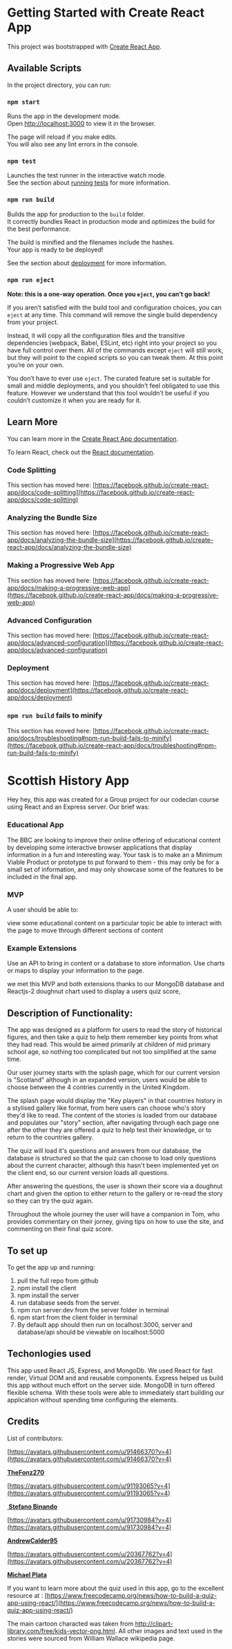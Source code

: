 # Getting Started with Create React App

This project was bootstrapped with [Create React App](https://github.com/facebook/create-react-app).

## Available Scripts

In the project directory, you can run:

### `npm start`

Runs the app in the development mode.\
Open [http://localhost:3000](http://localhost:3000) to view it in the browser.

The page will reload if you make edits.\
You will also see any lint errors in the console.

### `npm test`

Launches the test runner in the interactive watch mode.\
See the section about [running tests](https://facebook.github.io/create-react-app/docs/running-tests) for more information.

### `npm run build`

Builds the app for production to the `build` folder.\
It correctly bundles React in production mode and optimizes the build for the best performance.

The build is minified and the filenames include the hashes.\
Your app is ready to be deployed!

See the section about [deployment](https://facebook.github.io/create-react-app/docs/deployment) for more information.

### `npm run eject`

**Note: this is a one-way operation. Once you `eject`, you can’t go back!**

If you aren’t satisfied with the build tool and configuration choices, you can `eject` at any time. This command will remove the single build dependency from your project.

Instead, it will copy all the configuration files and the transitive dependencies (webpack, Babel, ESLint, etc) right into your project so you have full control over them. All of the commands except `eject` will still work, but they will point to the copied scripts so you can tweak them. At this point you’re on your own.

You don’t have to ever use `eject`. The curated feature set is suitable for small and middle deployments, and you shouldn’t feel obligated to use this feature. However we understand that this tool wouldn’t be useful if you couldn’t customize it when you are ready for it.

## Learn More

You can learn more in the [Create React App documentation](https://facebook.github.io/create-react-app/docs/getting-started).

To learn React, check out the [React documentation](https://reactjs.org/).

### Code Splitting

This section has moved here: [https://facebook.github.io/create-react-app/docs/code-splitting](https://facebook.github.io/create-react-app/docs/code-splitting)

### Analyzing the Bundle Size

This section has moved here: [https://facebook.github.io/create-react-app/docs/analyzing-the-bundle-size](https://facebook.github.io/create-react-app/docs/analyzing-the-bundle-size)

### Making a Progressive Web App

This section has moved here: [https://facebook.github.io/create-react-app/docs/making-a-progressive-web-app](https://facebook.github.io/create-react-app/docs/making-a-progressive-web-app)

### Advanced Configuration

This section has moved here: [https://facebook.github.io/create-react-app/docs/advanced-configuration](https://facebook.github.io/create-react-app/docs/advanced-configuration)

### Deployment

This section has moved here: [https://facebook.github.io/create-react-app/docs/deployment](https://facebook.github.io/create-react-app/docs/deployment)

### `npm run build` fails to minify

This section has moved here: [https://facebook.github.io/create-react-app/docs/troubleshooting#npm-run-build-fails-to-minify](https://facebook.github.io/create-react-app/docs/troubleshooting#npm-run-build-fails-to-minify)

# Scottish History App

Hey hey, this app was created for a Group project for our codeclan course using React and an Express server. Our brief was: 

### Educational App

The BBC are looking to improve their online offering of educational content by developing some interactive browser applications that display information in a fun and interesting way. Your task is to make an a Minimum Viable Product or prototype to put forward to them - this may only be for a small set of information, and may only showcase some of the features to be included in the final app.

### MVP
A user should be able to:

view some educational content on a particular topic
be able to interact with the page to move through different sections of content

### Example Extensions

Use an API to bring in content or a database to store information.
Use charts or maps to display your information to the page.

we met this MVP and both extensions thanks to our MongoDB database and Reactjs-2 doughnut chart used to display a users quiz score, 

## Description of Functionality: 

The app was designed as a platform for users to read the story of historical figures, and then take a quiz to help them remember key points from what they had read. This would be aimed primarily at children of mid primary school age, so nothing too complicated but not too simplified at the same time. 

Our user journey starts with the splash page, which for our current version is "Scotland" although in an expanded version, users would be able to choose between the 4 contries currently in the United Kingdom. 

The splash page would display the "Key players" in that countries history in a stylised gallery like format, from here users can choose who's story they'd like to read. The content of the stories is loaded from our database and populates our "story" section, after navigating through each page one after the other they are offered a quiz to help test their knowledge, or to return to the countries gallery. 

The quiz will load it's questions and answers from our database, the database is structured so that the quiz can choose to load only questions about the current character, although this hasn't been implemented yet on the client end, so our current version loads all questions.

After answering the questions, the user is shown their score via a doughnut chart and given the option to either return to the gallery or re-read the story so they can try the quiz again.

Throughout the whole journey the user will have a companion in Tom, who provides commentary on their jorney, giving tips on how to use the site, and commenting on their final quiz score. 

## To set up

To get the app up and running: 

1. pull the full repo from github
2. npm install the client
3. npm install the server
4. run database seeds from the server.
5. npm run server:dev from the server folder in terminal
6. npm start from the client folder in terminal
7. By default app should then run on localhost:3000, server and database/api should be viewable on localhost:5000

## Techonlogies used

This app used React JS, Express, and MongoDb. We used React for fast render, Virtual DOM and and reusable components. Express helped us build this app without much effort on the server side. MongoDB in turn offered flexible schema. With these tools were able to immediately start building our application without spending time configuring the elements.  





## Credits
List of contributors:

[https://avatars.githubusercontent.com/u/91466370?v=4](https://avatars.githubusercontent.com/u/91466370?v=4)

**[TheFonz270](https://github.com/TheFonz270)**

[https://avatars.githubusercontent.com/u/91193065?v=4](https://avatars.githubusercontent.com/u/91193065?v=4)

**[ Stefano Binando](https://github.com/StBinando)**

[https://avatars.githubusercontent.com/u/91730984?v=4](https://avatars.githubusercontent.com/u/91730984?v=4)

**[AndrewCalder95](https://github.com/AndrewCalder95)**

[https://avatars.githubusercontent.com/u/20367762?v=4](https://avatars.githubusercontent.com/u/20367762?v=4)

**[Michael Plata](https://github.com/Michaelplata)**

If you want to learn more about the quiz used in this app, go to the excellent resource at : [https://www.freecodecamp.org/news/how-to-build-a-quiz-app-using-react/](https://www.freecodecamp.org/news/how-to-build-a-quiz-app-using-react/)

The main cartoon characted was taken from http://clipart-library.com/free/kids-vector-png.html. All other images and text used in the stories were sourced from William Wallace wikipedia page. 



